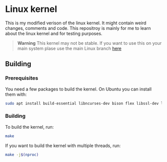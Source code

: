 # Linux kernel


This is my modified verison of the linux kernel. It might contain weird changes, comments and code. This repositroy is mainly for me to learn about the linux kernel and for testing purposes.

> **Warning**
> This kernel may not be stable. If you want to use this on your main system plase use the main Linux branch [here](https://github.com/torvalds/linux)

## Building

### Prerequisites

You need a few packages to build the kernel. On Ubuntu you can install them with:

```bash
sudo apt install build-essential libncurses-dev bison flex libssl-dev libelf-dev
```

### Building

To build the kernel, run:

```bash
make
```

If you want to build the kernel with multiple threads, run:

```bash
make -j$(nproc)
```

